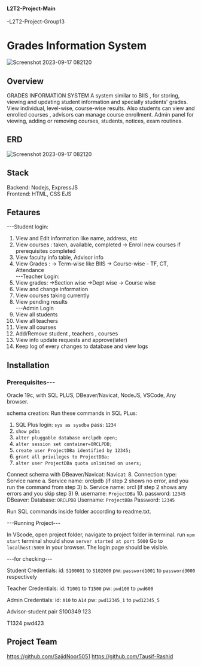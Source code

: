 #### L2T2-Project-Main
-L2T2-Project-Group13

# Grades Information System
![Screenshot 2023-09-17 082120](https://github.com/Tausif-Rashid/L2T2-Project-Main/assets/91827238/cf243621-dd52-49e0-94be-251035330ac9)

## Overview

GRADES INFORMATION SYSTEM
A system similar to BIIS , for storing, viewing and updating student information and specially students' grades. View individual, level-wise, course-wise results. Also students can view and enrolled courses , advisors can manage course enrollment. Admin panel for viewing, adding or removing courses, students, notices, exam routines. 

## ERD
![Screenshot 2023-09-17 082120](https://github.com/Tausif-Rashid/L2T2-Project-Main/assets/91827238/11882835-b844-4829-81df-21a8b95466de)

## Stack
Backend: Nodejs, ExpressJS <br/>
Frontend: HTML, CSS EJS

## Fetaures
---Student login:<br/>
1) View and Edit information like name, address, etc
2) View courses : taken, available, completed
-> Enroll new courses if prerequisites completed
3) View faculty info table, Advisor info
4) View Grades :
	-> Term-wise like BIIS
	-> Course-wise - TF, CT, Attendance<br/>
---Teacher Login:<br/>
1) View grades:
	->Section wise
	->Dept wise
 -> Course wise
2) View and change information
3) View courses taking currently 
4) View pending results<br/>
---Admin Login <br/>
1) View all students
2) View all teachers
3) View all courses
4) Add/Remove student , teachers , courses
5) View info update requests and approve(later)
6) Keep log of every changes to database and view logs<br/>

## Installation

### Prerequisites---
Oracle 19c, with SQL PLUS, DBeaver/Navicat, NodeJS, VSCode, Any browser. 

schema creation: 
Run these commands in SQL PLus:
1. SQL Plus login: ```sys as sysdba``` pass: ```1234```
2. ```show pdbs```
3. ```alter pluggable database orclpdb open;```
4. ```alter session set container=ORCLPDB;```
5. ```create user ProjectDBa identified by 12345;```
6. ```grant all privileges to ProjectDBa;```
7. ```alter user ProjectDBa quota unlimited on users;```

Connect schema with DBeaver/Navicat:
Navicat:
8. Connection type: Service name
a. Service name: orclpdb (if step 2 shows no error, and you run the command
from step 3)
b. Service name: orcl (if step 2 shows any errors and you skip step 3)
9. username: ```ProjectDBa```
10. password: ```12345```
DBeaver:
Database: ```ORCLPDB```
Username: ```ProjectDBa```
Password: ```12345```

Run SQL commands inside folder according to readme.txt.

---Running Project---

In VScode, open project folder, navigate to project folder in terminal.
run 
```npm start```
terminal should show
```server started at port 5000```
Go to 
```localhost:5000``` in your browser.
The login page should be visible.

---for checking---

Student Credentials:
id: ```S100001``` to ```S102000```
pw: ```password1001``` to ```password3000``` respectively

Teacher Credentials:
id: ```T1001``` to ```T1500```
pw: ```pwd100``` to ```pwd600```

Admin Credentials:
id: ```A10``` to ```A14```
pw: ```pwd12345_1``` to ```pwd12345_5```

Advisor-student pair
S100349
123

T1324
pwd423


## Project Team
https://github.com/SajidNoor5051
https://github.com/Tausif-Rashid


